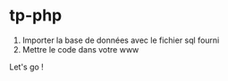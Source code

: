 # tp-php
1. Importer la base de données avec le fichier sql fourni
2. Mettre le code dans votre www 

Let's go !
